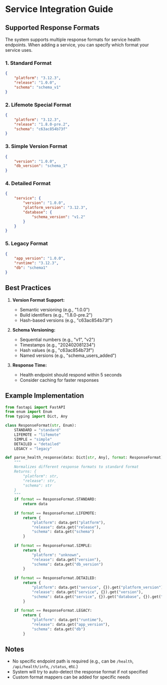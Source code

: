 # Service Integration Guide

## Supported Response Formats

The system supports multiple response formats for service health endpoints. When adding a service, you can specify which format your service uses.

### 1. Standard Format
```json
{
    "platform": "3.12.3",
    "release": "1.0.0",
    "schema": "schema_v1"
}
```

### 2. Lifemote Special Format
```json
{
    "platform": "3.12.3",
    "release": "1.8.0-pre.2",
    "schema": "c63ac854b73f"
}
```

### 3. Simple Version Format
```json
{
    "version": "1.0.0",
    "db_version": "schema_1"
}
```

### 4. Detailed Format
```json
{
    "service": {
        "version": "1.0.0",
        "platform_version": "3.12.3",
        "database": {
            "schema_version": "v1.2"
        }
    }
}
```

### 5. Legacy Format
```json
{
    "app_version": "1.0.0",
    "runtime": "3.12.3",
    "db": "schema1"
}
```

## Best Practices

1. **Version Format Support:**
   - Semantic versioning (e.g., "1.0.0")
   - Build identifiers (e.g., "1.8.0-pre.2")
   - Hash-based versions (e.g., "c63ac854b73f")

2. **Schema Versioning:**
   - Sequential numbers (e.g., "v1", "v2")
   - Timestamps (e.g., "202402081234")
   - Hash values (e.g., "c63ac854b73f")
   - Named versions (e.g., "schema_users_added")

3. **Response Time:**
   - Health endpoint should respond within 5 seconds
   - Consider caching for faster responses

## Example Implementation

```python
from fastapi import FastAPI
from enum import Enum
from typing import Dict, Any

class ResponseFormat(str, Enum):
    STANDARD = "standard"
    LIFEMOTE = "lifemote"
    SIMPLE = "simple"
    DETAILED = "detailed"
    LEGACY = "legacy"

def parse_health_response(data: Dict[str, Any], format: ResponseFormat) -> Dict[str, str]:
    """
    Normalizes different response formats to standard format
    Returns: {
        "platform": str,
        "release": str,
        "schema": str
    }
    """
    if format == ResponseFormat.STANDARD:
        return data
        
    if format == ResponseFormat.LIFEMOTE:
        return {
            "platform": data.get("platform"),
            "release": data.get("release"),
            "schema": data.get("schema")
        }
        
    if format == ResponseFormat.SIMPLE:
        return {
            "platform": "unknown",
            "release": data.get("version"),
            "schema": data.get("db_version")
        }
        
    if format == ResponseFormat.DETAILED:
        return {
            "platform": data.get("service", {}).get("platform_version"),
            "release": data.get("service", {}).get("version"),
            "schema": data.get("service", {}).get("database", {}).get("schema_version")
        }
        
    if format == ResponseFormat.LEGACY:
        return {
            "platform": data.get("runtime"),
            "release": data.get("app_version"),
            "schema": data.get("db")
        }
```

## Notes

- No specific endpoint path is required (e.g., can be `/health`, `/api/health/info`, `/status`, etc.)
- System will try to auto-detect the response format if not specified
- Custom format mappers can be added for specific needs